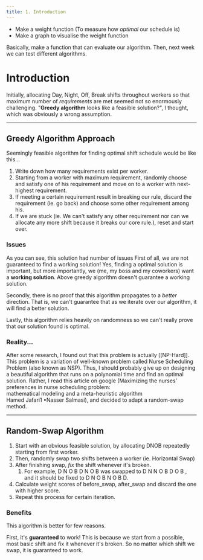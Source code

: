 ```yaml
---
title: 1. Introduction
---
```

- Make a weight function (To measure how *optimal* our schedule is)
- Make a graph to visualise the weight function

Basically, make a function that can evaluate our algorithm. 
Then, next week we can test different algorithms.

# Introduction
Initially, allocating Day, Night, Off, Break shifts throughout workers so that maximum number of *requirements* are met seemed not so enormously challenging. 
"**Greedy algorithm** looks like a feasible solution?", I thought, which was obviously a wrong assumption.

----
## Greedy Algorithm Approach
Seemingly feasible algorithm for finding optimal shift schedule would be like this...
1. Write down how many requirements exist per worker.
2. Starting from a worker with maximum requirement, randomly choose and satisfy one of his requirement and move on to a worker with next-highest requirement. 
3. If meeting a certain requirement result in breaking our rule, discard the requirement (ie. go back) and choose some other requirement among his.
4. If we are stuck (ie. We can't satisfy any other requirement nor can we allocate any more shift because it breaks our core rule.), reset and start over.
### Issues
As you can see, this solution had number of issues
First of all, we are not guaranteed to find a working solution! Yes, finding a optimal solution is important, but more importantly, we (me, my boss and my coworkers) want a **working solution**. Above greedy algorithm doesn't guarantee a working solution.

Secondly, there is no proof that this algorithm propagates to a *better* direction. That is, we can't guarantee that as we iterate over our algorithm, it will find a better solution. 

Lastly, this algorithm relies heavily on randomness so we can't really prove that our solution found is optimal.

### Reality...
After some research, I found out that this problem is actually [[NP-Hard]].
This problem is a variation of well-known problem called Nurse Scheduling Problem (also known as NSP). 
Thus, I should probably give up on designing a beautiful algorithm that runs on a polynomial time and find an optimal solution. Rather, I read this article on google (Maximizing the nurses’ preferences in nurse scheduling problem:  
mathematical modeling and a meta-heuristic algorithm  
Hamed Jafari1 •Nasser Salmasi), and decided to adapt a random-swap method.

----

## Random-Swap Algorithm
1. Start with an obvious feasible solution, by allocating DNOB repeatedly starting from first worker.
2. Then, randomly swap two shifts between a worker (ie. Horizontal Swap)
3. After finishing swap, *fix* the shift whenever it's broken. 
	1. For example, D N O B D N O B was swapped to  D N N O B D O B , and it should be fixed to D N O B N O B D.
4. Calculate weight scores of before_swap, after_swap and discard the one with higher score.
5. Repeat this process for certain iteration.

### Benefits
This algorithm is better for few reasons.

First, it's **guaranteed** to work! This is because we start from a possible, most basic shift and fix it whenever it's broken. So no matter which shift we swap, it is guaranteed to work.